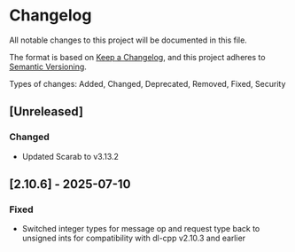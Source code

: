 # Changelog

All notable changes to this project will be documented in this file.

The format is based on [Keep a Changelog](https://keepachangelog.com/en/1.1.0/),
and this project adheres to [Semantic Versioning](https://semver.org/spec/v2.0.0.html).

Types of changes: Added, Changed, Deprecated, Removed, Fixed, Security

## [Unreleased]

### Changed

- Updated Scarab to v3.13.2

## [2.10.6] - 2025-07-10

### Fixed

- Switched integer types for message op and request type back to unsigned ints for compatibility with dl-cpp v2.10.3 and earlier

